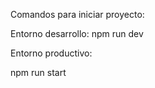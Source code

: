 Comandos para iniciar proyecto: 

Entorno desarrollo: 
npm run dev

Entorno productivo:

npm run start 
